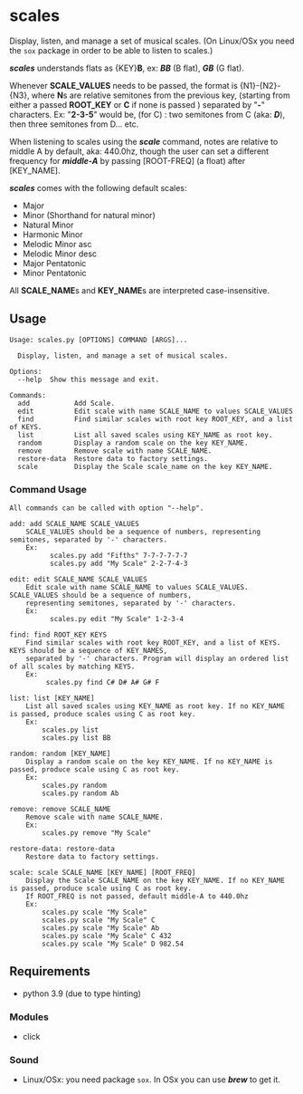 # scales
 Display, listen, and manage a set of musical scales. (On Linux/OSx you need the `sox` package in order to be able 
 to listen to scales.)

***scales*** understands flats as {KEY}**B**, ex: ***BB*** (B flat), ***GB*** (G flat).

Whenever **SCALE_VALUES** needs to be passed, the format is {N1}-{N2}-{N3}, where **N**s are relative semitones from 
the previous key, (starting from either a passed **ROOT_KEY** or **C** if none is passed ) separated by "**-**" 
characters. Ex: "**2-3-5**" would be, (for C) : two semitones from C (aka: ***D***), then three semitones from D...
etc.

When listening to scales using the ***scale*** command, notes are relative to middle A by default, aka: 440.0hz, 
though the user can set a different frequency for ***middle-A*** by passing [ROOT-FREQ] (a float) after [KEY_NAME].


***scales*** comes with the following default scales:
* Major
* Minor (Shorthand for natural minor)
* Natural Minor
* Harmonic Minor
* Melodic Minor asc
* Melodic Minor desc
* Major Pentatonic
* Minor Pentatonic


All **SCALE_NAME**s and **KEY_NAME**s are interpreted case-insensitive.

## Usage
```
Usage: scales.py [OPTIONS] COMMAND [ARGS]...

  Display, listen, and manage a set of musical scales.

Options:
  --help  Show this message and exit.

Commands:
  add           Add Scale.
  edit          Edit scale with name SCALE_NAME to values SCALE_VALUES
  find          Find similar scales with root key ROOT_KEY, and a list of KEYS.
  list          List all saved scales using KEY_NAME as root key.
  random        Display a random scale on the key KEY_NAME.
  remove        Remove scale with name SCALE_NAME.
  restore-data  Restore data to factory settings.
  scale         Display the Scale scale_name on the key KEY_NAME.
```

### Command Usage
    All commands can be called with option "--help".

    add: add SCALE_NAME SCALE_VALUES
        SCALE_VALUES should be a sequence of numbers, representing semitones, separated by '-' characters.
        Ex:
              scales.py add "Fifths" 7-7-7-7-7-7
              scales.py add "My Scale" 2-2-7-4-3

    edit: edit SCALE_NAME SCALE_VALUES
        Edit scale with name SCALE_NAME to values SCALE_VALUES. SCALE_VALUES should be a sequence of numbers, 
        representing semitones, separated by '-' characters.
        Ex:
              scales.py edit "My Scale" 1-2-3-4
    
    find: find ROOT_KEY KEYS
        Find similar scales with root key ROOT_KEY, and a list of KEYS. KEYS should be a sequence of KEY_NAMES,  
        separated by '-' characters. Program will display an ordered list of all scales by matching KEYS.
        Ex:
             scales.py find C# D# A# G# F

    list: list [KEY_NAME]
        List all saved scales using KEY_NAME as root key. If no KEY_NAME is passed, produce scales using C as root key.
        Ex:
            scales.py list
            scales.py list BB

    random: random [KEY_NAME]
        Display a random scale on the key KEY_NAME. If no KEY_NAME is passed, produce scale using C as root key.
        Ex:
            scales.py random
            scales.py random Ab
    
    remove: remove SCALE_NAME 
        Remove scale with name SCALE_NAME.
        Ex:
            scales.py remove "My Scale"

    restore-data: restore-data
        Restore data to factory settings.

    scale: scale SCALE_NAME [KEY_NAME] [ROOT_FREQ]
        Display the Scale SCALE_NAME on the key KEY_NAME. If no KEY_NAME is passed, produce scale using C as root key.
        If ROOT_FREQ is not passed, default middle-A to 440.0hz
        Ex:
            scales.py scale "My Scale"
            scales.py scale "My Scale" C
            scales.py scale "My Scale" Ab
            scales.py scale "My Scale" C 432
            scales.py scale "My Scale" D 982.54


## Requirements
* python 3.9 (due to type hinting)

### Modules
* click

### Sound
* Linux/OSx: you need package `sox`. In OSx you can use ***brew*** to get it.
